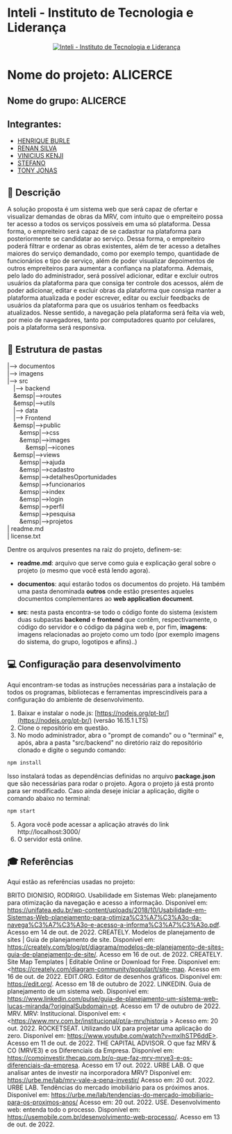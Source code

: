 # Inteli - Instituto de Tecnologia e Liderança 

<p align="center">
<a href= "https://www.inteli.edu.br/"><img src="https://www.inteli.edu.br/wp-content/uploads/2021/08/20172028/marca_1-2.png" alt="Inteli - Instituto de Tecnologia e Liderança" border="0"></a>
</p>

# Nome do projeto: ALICERCE

## Nome do grupo: ALICERCE

## Integrantes: 
- <a href="https://www.linkedin.com/in/henrique-burle/">HENRIQUE BURLE</a>
- <a href="https://www.linkedin.com/in/victorbarq/">RENAN SILVA</a>
- <a href="https://www.linkedin.com/in/victorbarq/">VINICIUS KENJI</a> 
- <a href="https://www.linkedin.com/in/stefano-parente-652822244//">STEFANO</a> 
- <a href="https://www.linkedin.com/in/tonyjonas/">TONY JONAS</a>

## 📝 Descrição

A solução proposta é um sistema web que será capaz de ofertar e visualizar demandas de obras da MRV, com intuito que o empreiteiro possa ter acesso a todos os serviços possíveis em uma só plataforma. Dessa forma, o empreiteiro será capaz de se cadastrar na plataforma para posteriormente se candidatar ao serviço. Dessa forma, o empreiteiro poderá filtrar e ordenar as obras existentes, além de ter acesso a detalhes maiores do serviço demandado, como por exemplo tempo, quantidade de funcionários e tipo de serviço, além de poder visualizar depoimentos de outros empreiteiros para aumentar a confiança na plataforma. 
Ademais, pelo lado do administrador, será possível adicionar, editar e excluir outros usuários da plataforma para que consiga ter controle dos acessos, além de poder  adicionar, editar e excluir obras da plataforma que consiga manter a plataforma atualizada e poder escrever, editar ou excluir feedbacks de usuários da plataforma para que os usuários tenham os feedbacks atualizados.
Nesse sentido, a navegação pela plataforma será feita via web, por meio de navegadores, tanto por computadores quanto por celulares, pois a plataforma será responsiva.

## 📁 Estrutura de pastas

|--> documentos<br>
|--> imagens<br>
|--> src<br>
  &emsp;|--> backend<br>
  &emsp;&emsp|-->routes<br>
  &emsp;&emsp|-->utils<br>
  &emsp;|--> data<br>
  &emsp;|--> Frontend<br>
  &emsp;&emsp|-->public<br>
  &emsp;&emsp;&emsp|-->css<br>
  &emsp;&emsp;&emsp|-->images<br>
  &emsp;&emsp;&emsp;&emsp|-->icones<br>
  &emsp;&emsp|-->views<br>
  &emsp;&emsp;&emsp|-->ajuda<br>
  &emsp;&emsp;&emsp|-->cadastro<br>
  &emsp;&emsp;&emsp|-->detalhesOportunidades<br>
  &emsp;&emsp;&emsp|-->funcionarios<br>
  &emsp;&emsp;&emsp|-->index<br>
  &emsp;&emsp;&emsp|-->login<br>
  &emsp;&emsp;&emsp|-->perfil<br>
  &emsp;&emsp;&emsp|-->pesquisa<br>
  &emsp;&emsp;&emsp|-->projetos<br>
| readme.md<br>
| license.txt

Dentre os arquivos presentes na raiz do projeto, definem-se:

- <b>readme.md</b>: arquivo que serve como guia e explicação geral sobre o projeto (o mesmo que você está lendo agora).

- <b>documentos</b>: aqui estarão todos os documentos do projeto. Há também uma pasta denominada <b>outros</b> onde estão presentes aqueles documentos complementares ao <b>web application document</b>.

- <b>src</b>: nesta pasta encontra-se todo o código fonte do sistema (existem duas subpastas <b>backend</b> e <b>frontend</b> que contêm, respectivamente, o código do servidor e o código da página web e, por fim, <b>imagens</b>: imagens relacionadas ao projeto como um todo (por exemplo imagens do sistema, do grupo, logotipos e afins)..)

## 💻 Configuração para desenvolvimento

Aqui encontram-se todas as instruções necessárias para a instalação de todos os programas, bibliotecas e ferramentas imprescindíveis para a configuração do ambiente de desenvolvimento.

1.  Baixar e instalar o node.js:  [https://nodejs.org/pt-br/](https://nodejs.org/pt-br/) (versão 16.15.1 LTS)
2. Clone o repositório em questão.
3.  No modo administrador, abra o "prompt de comando" ou o "terminal" e, após,  abra a pasta "src/backend" no diretório raiz do repositório clonado e digite o segundo comando:

```sh
npm install
```

Isso instalará todas as dependências definidas no arquivo <b>package.json</b> que são necessárias para rodar o projeto. Agora o projeto já está pronto para ser modificado. Caso ainda deseje iniciar a aplicação, digite o comando abaixo no terminal:

```sh
npm start
```
5. Agora você pode acessar a aplicação através do link http://localhost:3000/
6. O servidor está online.



## 🎓 Referências

Aqui estão as referências usadas no projeto:

BRITO DIONISIO, RODRIGO. Usabilidade em Sistemas Web: planejamento para otimização da navegação e acesso a informação. Disponível em: <https://unifatea.edu.br/wp-content/uploads/2018/10/Usabilidade-em-Sistemas-Web-planejamento-para-otimiza%C3%A7%C3%A3o-da-navega%C3%A7%C3%A3o-e-acesso-a-informa%C3%A7%C3%A3o.pdf>. Acesso em 14 de out. de 2022.
CREATELY. Modelos de planejamento de sites | Guia de planejamento de site. Disponível em: <https://creately.com/blog/pt/diagrama/modelos-de-planejamento-de-sites-guia-de-planejamento-de-site/>. Acesso em 16 de out. de 2022.
CREATELY. Site Map Templates | Editable Online or Download for Free. Disponível em: <https://creately.com/diagram-community/popular/t/site-map. Acesso em 16 de out. de 2022.
EDIT.ORG. Editor de desenhos gráficos. Disponível em: <https://edit.org/>. Acesso em 18 de outubro de 2022.
LINKEDIN. Guia de planejamento de um sistema web. Disponível em: <https://www.linkedin.com/pulse/guia-de-planejamento-um-sistema-web-lucas-miranda/?originalSubdomain=pt>. Acesso em 17 de outubro de 2022.
MRV. MRV: Institucional. Disponível em: < <https://www.mrv.com.br/institucional/pt/a-mrv/historia > Acesso em: 20 out. 2022.
ROCKETSEAT. Utilizando UX para projetar uma aplicação do zero. Disponível em: https://www.youtube.com/watch?v=mxIhSTP6ddE>. Acesso em 11 de out. de 2022. 
THE CAPITAL ADVISOR.	O que faz MRV & CO (MRVE3) e os Diferenciais da Empresa. Disponível em: <https://comoinvestir.thecap.com.br/o-que-faz-mrv-mrve3-e-os-diferenciais-da-empresa>. Acesso em 17 out. 2022.
URBE LAB. O que analisar antes de investir na incorporadora MRV? Disponível em: <https://urbe.me/lab/mrv-vale-a-pena-investir/> Acesso em: 20 out. 2022.
URBE LAB. Tendências do mercado imobiliário para os próximos anos. Disponível em: <https://urbe.me/lab/tendencias-do-mercado-imobiliario-para-os-proximos-anos/> Acesso em: 20 out. 2022.
USE. Desenvolvimento web: entenda todo o processo. Disponível em: <https://usemobile.com.br/desenvolvimento-web-processo/>. Acesso em 13 de out. de 2022.
